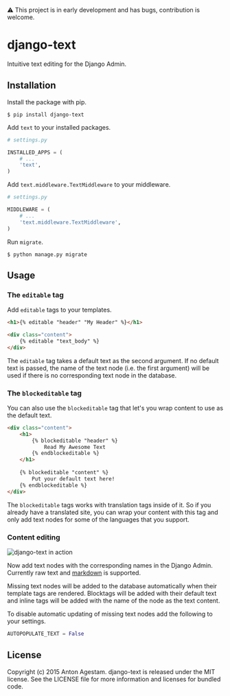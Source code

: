:warning:  This project is in early development and has bugs, contribution is welcome.

# django-text

Intuitive text editing for the Django Admin.

## Installation

Install the package with pip.

```shell
$ pip install django-text
```

Add `text` to your installed packages.

```python
# settings.py

INSTALLED_APPS = (
    # ...
    'text',
)
```

Add `text.middleware.TextMiddleware` to your middleware.

```python
# settings.py

MIDDLEWARE = (
    # ...
    'text.middleware.TextMiddleware',
)
```

Run `migrate`.

```shell
$ python manage.py migrate
```

## Usage

### The `editable` tag

Add `editable` tags to your templates.

```html
<h1>{% editable "header" "My Header" %}</h1>

<div class="content">
    {% editable "text_body" %}
</div>
```

The `editable` tag takes a default text as the second argument.
If no default text is passed, the name of the text node (i.e. the first argument)
will be used if there is no corresponding text node in the database.

### The `blockeditable` tag

You can also use the `blockeditable` tag that let's you wrap content to use
as the default text.

```html
<div class="content">
    <h1>
        {% blockeditable "header" %}
            Read My Awesome Text
        {% endblockeditable %}
    </h1>
    
    {% blockeditable "content" %}
        Put your default text here!
    {% endblockeditable %}
</div>
```

The `blockeditable` tags works with translation tags inside of it. So if you already
have a translated site, you can wrap your content with this tag and only
add text nodes for some of the languages that you support.

### Content editing

![django-text in action](/docs/printscreen.png)

Now add text nodes with the corresponding names in the Django Admin. Currently raw text and [markdown](http://daringfireball.net/projects/markdown/) is supported.

Missing text nodes will be added to the database automatically when their
template tags are rendered. Blocktags will be added with their default
text and inline tags will be added with the name of the node as the text content.

To disable automatic updating of missing text nodes add the following to your settings.

```python
AUTOPOPULATE_TEXT = False
```

## License

Copyright (c) 2015 Anton Agestam. django-text is released under the MIT license.
See the LICENSE file for more information and licenses for bundled code.
